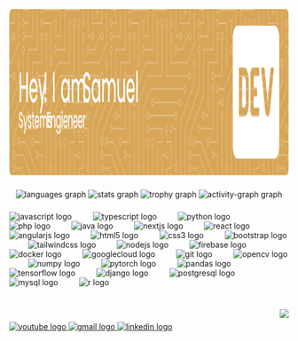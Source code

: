 <div align="left">
  <img height="300" src="/github-header-image (1).png"  />
</div>

###

<div align="center">
  <img src="https://github-readme-stats.vercel.app/api/top-langs?username=Nasor2&locale=en&hide_title=false&layout=compact&card_width=320&langs_count=10&theme=gruvbox&hide_border=true" height="150" alt="languages graph"  />
  <img src="https://github-readme-stats.vercel.app/api?username=Nasor2&hide_title=false&hide_rank=false&show_icons=true&include_all_commits=true&count_private=true&disable_animations=false&theme=gruvbox&locale=en&hide_border=true" height="150" alt="stats graph"  />
  <img src="https://github-profile-trophy.vercel.app?username=Nasor2&theme=onedark&no-bg=true&no-frame=true" height="150" alt="trophy graph"  />
  <img src="https://github-readme-activity-graph.vercel.app/graph?username=Nasor2&theme=gruvbox&area=true&hide_border=true&hide_title=false" height="300" alt="activity-graph graph"  />
</div>

###

<div align="left">
  <img src="https://cdn.jsdelivr.net/gh/devicons/devicon/icons/javascript/javascript-original.svg" height="57" alt="javascript logo"  />
  <img width="30" />
  <img src="https://cdn.jsdelivr.net/gh/devicons/devicon/icons/typescript/typescript-original.svg" height="57" alt="typescript logo"  />
  <img width="30" />
  <img src="https://cdn.jsdelivr.net/gh/devicons/devicon/icons/python/python-original.svg" height="57" alt="python logo"  />
  <img width="30" />
  <img src="https://cdn.jsdelivr.net/gh/devicons/devicon/icons/php/php-original.svg" height="57" alt="php logo"  />
  <img width="30" />
  <img src="https://cdn.jsdelivr.net/gh/devicons/devicon/icons/java/java-original.svg" height="57" alt="java logo"  />
  <img width="30" />
  <img src="https://cdn.jsdelivr.net/gh/devicons/devicon/icons/nextjs/nextjs-original.svg" height="57" alt="nextjs logo"  />
  <img width="30" />
  <img src="https://cdn.jsdelivr.net/gh/devicons/devicon/icons/react/react-original.svg" height="57" alt="react logo"  />
  <img width="30" />
  <img src="https://cdn.jsdelivr.net/gh/devicons/devicon/icons/angularjs/angularjs-original.svg" height="57" alt="angularjs logo"  />
  <img width="30" />
  <img src="https://cdn.jsdelivr.net/gh/devicons/devicon/icons/html5/html5-original.svg" height="57" alt="html5 logo"  />
  <img width="30" />
  <img src="https://cdn.jsdelivr.net/gh/devicons/devicon/icons/css3/css3-original.svg" height="57" alt="css3 logo"  />
  <img width="30" />
  <img src="https://cdn.jsdelivr.net/gh/devicons/devicon/icons/bootstrap/bootstrap-original.svg" height="57" alt="bootstrap logo"  />
  <img width="30" />
  <img src="https://cdn.jsdelivr.net/gh/devicons/devicon/icons/tailwindcss/tailwindcss-original-wordmark.svg" height="57" alt="tailwindcss logo"  />
  <img width="30" />
  <img src="https://cdn.jsdelivr.net/gh/devicons/devicon/icons/nodejs/nodejs-original.svg" height="57" alt="nodejs logo"  />
  <img width="30" />
  <img src="https://cdn.jsdelivr.net/gh/devicons/devicon/icons/firebase/firebase-plain.svg" height="57" alt="firebase logo"  />
  <img width="30" />
  <img src="https://cdn.jsdelivr.net/gh/devicons/devicon/icons/docker/docker-original.svg" height="57" alt="docker logo"  />
  <img width="30" />
  <img src="https://cdn.jsdelivr.net/gh/devicons/devicon/icons/googlecloud/googlecloud-original.svg" height="57" alt="googlecloud logo"  />
  <img width="30" />
  <img src="https://cdn.jsdelivr.net/gh/devicons/devicon/icons/git/git-original.svg" height="57" alt="git logo"  />
  <img width="30" />
  <img src="https://cdn.jsdelivr.net/gh/devicons/devicon/icons/opencv/opencv-original.svg" height="57" alt="opencv logo"  />
  <img width="30" />
  <img src="https://cdn.jsdelivr.net/gh/devicons/devicon/icons/numpy/numpy-original.svg" height="57" alt="numpy logo"  />
  <img width="30" />
  <img src="https://cdn.jsdelivr.net/gh/devicons/devicon/icons/pytorch/pytorch-original.svg" height="57" alt="pytorch logo"  />
  <img width="30" />
  <img src="https://cdn.jsdelivr.net/gh/devicons/devicon/icons/pandas/pandas-original.svg" height="57" alt="pandas logo"  />
  <img width="30" />
  <img src="https://cdn.jsdelivr.net/gh/devicons/devicon/icons/tensorflow/tensorflow-original.svg" height="57" alt="tensorflow logo"  />
  <img width="30" />
  <img src="https://cdn.jsdelivr.net/gh/devicons/devicon/icons/django/django-plain.svg" height="57" alt="django logo"  />
  <img width="30" />
  <img src="https://cdn.jsdelivr.net/gh/devicons/devicon/icons/postgresql/postgresql-original.svg" height="57" alt="postgresql logo"  />
  <img width="30" />
  <img src="https://cdn.jsdelivr.net/gh/devicons/devicon/icons/mysql/mysql-original.svg" height="57" alt="mysql logo"  />
  <img width="30" />
  <img src="https://cdn.jsdelivr.net/gh/devicons/devicon/icons/r/r-original.svg" height="57" alt="r logo"  />
</div>

###

<br clear="both">

<img align="right" height="150" src="https://media.tenor.com/DtD4LZbctTIAAAAe/tamm-cat.png"  />

###

<div align="left">
  <a href="https://www.youtube.com/@samuelpro2345" target="_blank">
    <img src="https://img.shields.io/static/v1?message=Youtube&logo=youtube&label=&color=FF0000&logoColor=white&labelColor=&style=for-the-badge" height="35" alt="youtube logo"  />
  </a>
  <a href="penaortegasamuel@gmail.com" target="_blank">
    <img src="https://img.shields.io/static/v1?message=Gmail&logo=gmail&label=&color=D14836&logoColor=white&labelColor=&style=for-the-badge" height="35" alt="gmail logo"  />
  </a>
  <a href="www.linkedin.com/in/samuel-nissi" target="_blank">
    <img src="https://img.shields.io/static/v1?message=LinkedIn&logo=linkedin&label=&color=0077B5&logoColor=white&labelColor=&style=for-the-badge" height="35" alt="linkedin logo"  />
  </a>
</div>

###

